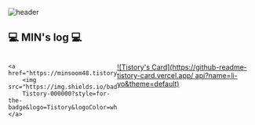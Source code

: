 ![header](https://capsule-render.vercel.app/api?type=cylinder&color=F8E0E6&height=150&section=header&text=MIN's%20GitHub&fontSize=90)


## 💻 MIN's log 💻
<div style="display:flex; flex-direction:row;">
   
    <a href="https://minsoom48.tistory.com">
        <img src="https://img.shields.io/badge/
        Tistory-000000?style=for-the-badge&logo=Tistory&logoColor=white"> 
    </a>
  
[![Tistory's Card](https://github-readme-tistory-card.vercel.app/
api?name=li-yo&theme=default)](https://minsoom48.tistory.com/)
</div><br>
